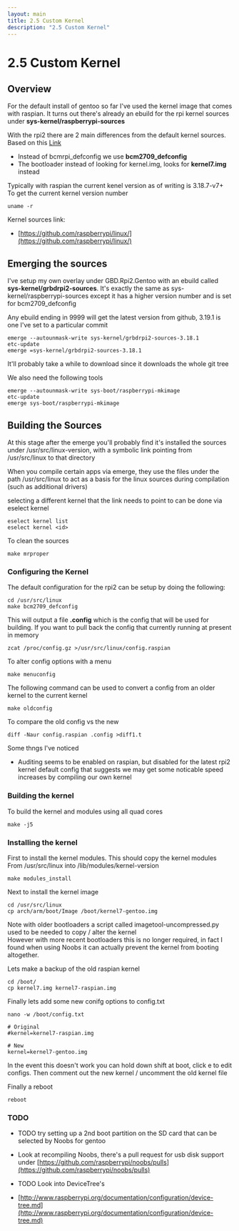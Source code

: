 ```yaml
---
layout: main
title: 2.5 Custom Kernel
description: "2.5 Custom Kernel"
---
```


# 2.5 Custom Kernel

## Overview

For the default install of gentoo so far I've used the kernel image that comes with raspian.
It turns out there's already an ebuild for the rpi kernel sources under **sys-kernel/raspberrypi-sources**

With the rpi2 there are 2 main differences from the default kernel sources. <br />
Based on this [Link](http://www.raspberrypi.org/forums/viewtopic.php?f=66&t=101353)

* Instead of bcmrpi_defconfig we use **bcm2709_defconfig**
* The bootloader instead of looking for kernel.img, looks for **kernel7.img** instead

Typically with raspian the current kenel version as of writing is 3.18.7-v7+ <br />
To get the current kernel version number

    uname -r

Kernel sources link:

* [https://github.com/raspberrypi/linux/](https://github.com/raspberrypi/linux/)

## Emerging the sources

I've setup my own overlay under GBD.Rpi2.Gentoo with an ebuild called **sys-kernel/grbdrpi2-sources**.
It's exactly the same as sys-kernel/raspberrypi-sources except it has a higher version number
and is set for bcm2709_defconfig

Any ebuild ending in 9999 will get the latest version from github, 3.19.1 is one I've set to a particular commit

    emerge --autounmask-write sys-kernel/grbdrpi2-sources-3.18.1
    etc-update
    emerge =sys-kernel/grbdrpi2-sources-3.18.1

It'll probably take a while to download since it downloads the whole git tree

We also need the following tools

    emerge --autounmask-write sys-boot/raspberrypi-mkimage
    etc-update
    emerge sys-boot/raspberrypi-mkimage

## Building the Sources

At this stage after the emerge you'll probably find it's installed the sources under
/usr/src/linux-version, with a symbolic link pointing from /usr/src/linux to that directory

When you compile certain apps via emerge, they use the files under the path /usr/src/linux
to act as a basis for the linux sources during compilation (such as additional drivers)

selecting a different kernel that the link needs to point to can be done via eselect kernel

    eselect kernel list
    eselect kernel <id>

To clean the sources

    make mrproper

### Configuring the Kernel

The default configuration for the rpi2 can be setup by doing the following:

    cd /usr/src/linux
    make bcm2709_defconfig

This will output a file **.config** which is the config that will be used for building.
If you want to pull back the config that currently running at present in memory

    zcat /proc/config.gz >/usr/src/linux/config.raspian

To alter config options with a menu

    make menuconfig

The following command can be used to convert a config from an older kernel to the current kernel

    make oldconfig

To compare the old config vs the new

    diff -Naur config.raspian .config >diff1.t

Some thngs I've noticed

* Auditing seems to be enabled on raspian, but disabled for the latest rpi2 kernel default config
that suggests we may get some noticable speed increases by compiling our own kernel

### Building the kernel

To build the kernel and modules using all quad cores

    make -j5

### Installing the kernel

First to install the kernel modules. This should copy the kernel modules
From /usr/src/linux into /lib/modules/kernel-version

    make modules_install

Next to install the kernel image

    cd /usr/src/linux
    cp arch/arm/boot/Image /boot/kernel7-gentoo.img

Note with older bootloaders a script called imagetool-uncompressed.py used to be needed to copy / alter the kernel <br />
However with more recent bootloaders this is no longer required, in fact I found when using Noobs it can actually prevent the kernel from booting altogether.

Lets make a backup of the old raspian kernel

    cd /boot/
    cp kernel7.img kernel7-raspian.img

Finally lets add some new conifg options to config.txt

    nano -w /boot/config.txt

    # Original
    #kernel=kernel7-raspian.img

    # New
    kernel=kernel7-gentoo.img

In the event this doesn't work you can hold down shift at boot, click e to edit configs.
Then comment out the new kernel / uncomment the old kernel file

Finally a reboot

    reboot

### TODO

* TODO try setting up a 2nd boot partition on the SD card that can be selected by Noobs for gentoo
* Look at recompiling Noobs, there's a pull request for usb disk support under [https://github.com/raspberrypi/noobs/pulls](https://github.com/raspberrypi/noobs/pulls)

* TODO Look into DeviceTree's
* [http://www.raspberrypi.org/documentation/configuration/device-tree.md](http://www.raspberrypi.org/documentation/configuration/device-tree.md)
